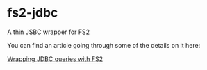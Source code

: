 # fs2-jdbc
A thin JSBC wrapper for FS2

You can find an article going through some of the details on it here:

[Wrapping JDBC queries with FS2](https://medium.com/@ricopinazo/wrapping-jdbc-queries-with-fs2-3fa3811c2ba8)
